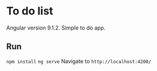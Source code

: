 # To do list
Angular version 9.1.2.
Simple to do app.

## Run
`npm install`
`ng serve`
Navigate to `http://localhost:4200/`

